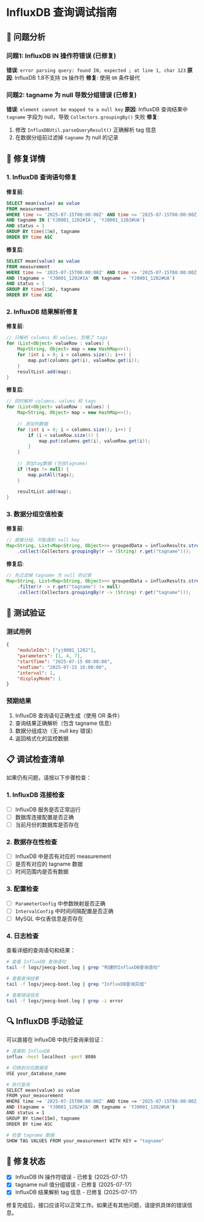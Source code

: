 # InfluxDB 查询调试指南

## 🐛 问题分析

### 问题1: InfluxDB IN 操作符错误 (已修复)
**错误**: `error parsing query: found IN, expected ; at line 1, char 123`
**原因**: InfluxDB 1.8不支持 `IN` 操作符
**修复**: 使用 `OR` 条件替代

### 问题2: tagname 为 null 导致分组错误 (已修复)
**错误**: `element cannot be mapped to a null key`
**原因**: InfluxDB 查询结果中 `tagname` 字段为 null，导致 `Collectors.groupingBy()` 失败
**修复**: 
1. 修改 `InfluxDBUtil.parseQueryResult()` 正确解析 tag 信息
2. 在数据分组前过滤掉 `tagname` 为 null 的记录

## 🔧 修复详情

### 1. InfluxDB 查询语句修复

**修复前**:
```sql
SELECT mean(value) as value 
FROM measurement 
WHERE time >= '2025-07-15T00:00:00Z' AND time <= '2025-07-15T08:00:00Z' 
AND tagname IN ('YJ0001_1202#IA', 'YJ0001_1202#UA') 
AND status = 1 
GROUP BY time(15m), tagname 
ORDER BY time ASC
```

**修复后**:
```sql
SELECT mean(value) as value 
FROM measurement 
WHERE time >= '2025-07-15T00:00:00Z' AND time <= '2025-07-15T08:00:00Z' 
AND (tagname = 'YJ0001_1202#IA' OR tagname = 'YJ0001_1202#UA') 
AND status = 1 
GROUP BY time(15m), tagname 
ORDER BY time ASC
```

### 2. InfluxDB 结果解析修复

**修复前**:
```java
// 只解析 columns 和 values，忽略了 tags
for (List<Object> valueRow : values) {
    Map<String, Object> map = new HashMap<>();
    for (int i = 0; i < columns.size(); i++) {
        map.put(columns.get(i), valueRow.get(i));
    }
    resultList.add(map);
}
```

**修复后**:
```java
// 同时解析 columns、values 和 tags
for (List<Object> valueRow : values) {
    Map<String, Object> map = new HashMap<>();
    
    // 添加列数据
    for (int i = 0; i < columns.size(); i++) {
        if (i < valueRow.size()) {
            map.put(columns.get(i), valueRow.get(i));
        }
    }
    
    // 添加tag数据 (包括tagname)
    if (tags != null) {
        map.putAll(tags);
    }
    
    resultList.add(map);
}
```

### 3. 数据分组空值检查

**修复前**:
```java
// 直接分组，可能遇到 null key
Map<String, List<Map<String, Object>>> groupedData = influxResults.stream()
    .collect(Collectors.groupingBy(r -> (String) r.get("tagname")));
```

**修复后**:
```java
// 先过滤掉 tagname 为 null 的记录
Map<String, List<Map<String, Object>>> groupedData = influxResults.stream()
    .filter(r -> r.get("tagname") != null)
    .collect(Collectors.groupingBy(r -> (String) r.get("tagname")));
```

## 🧪 测试验证

### 测试用例
```json
{
    "moduleIds": ["yj0001_1202"],
    "parameters": [1, 4, 7],
    "startTime": "2025-07-15 08:00:00",
    "endTime": "2025-07-15 16:00:00",
    "interval": 1,
    "displayMode": 1
}
```

### 预期结果
1. InfluxDB 查询语句正确生成（使用 OR 条件）
2. 查询结果正确解析（包含 tagname 信息）
3. 数据分组成功（无 null key 错误）
4. 返回格式化的监控数据

## 📋 调试检查清单

如果仍有问题，请按以下步骤检查：

### 1. InfluxDB 连接检查
- [ ] InfluxDB 服务是否正常运行
- [ ] 数据库连接配置是否正确
- [ ] 当前月份的数据库是否存在

### 2. 数据存在性检查
- [ ] InfluxDB 中是否有对应的 measurement
- [ ] 是否有对应的 tagname 数据
- [ ] 时间范围内是否有数据

### 3. 配置检查
- [ ] `ParameterConfig` 中参数映射是否正确
- [ ] `IntervalConfig` 中时间间隔配置是否正确
- [ ] MySQL 中仪表信息是否存在

### 4. 日志检查
查看详细的查询语句和结果：
```bash
# 查看 InfluxDB 查询语句
tail -f logs/jeecg-boot.log | grep "构建的InfluxDB查询语句"

# 查看查询结果
tail -f logs/jeecg-boot.log | grep "InfluxDB查询完成"

# 查看错误信息
tail -f logs/jeecg-boot.log | grep -i error
```

## 🔍 InfluxDB 手动验证

可以直接在 InfluxDB 中执行查询来验证：

```bash
# 连接到 InfluxDB
influx -host localhost -port 8086

# 切换到对应数据库
USE your_database_name

# 执行查询
SELECT mean(value) as value 
FROM your_measurement 
WHERE time >= '2025-07-15T00:00:00Z' AND time <= '2025-07-15T08:00:00Z' 
AND (tagname = 'YJ0001_1202#IA' OR tagname = 'YJ0001_1202#UA') 
AND status = 1 
GROUP BY time(15m), tagname 
ORDER BY time ASC

# 检查 tagname 数据
SHOW TAG VALUES FROM your_measurement WITH KEY = "tagname"
```

## 📝 修复状态

- [x] InfluxDB IN 操作符错误 - 已修复 (2025-07-17)
- [x] tagname null 值分组错误 - 已修复 (2025-07-17)
- [x] InfluxDB 结果解析 tag 信息 - 已修复 (2025-07-17)

修复完成后，接口应该可以正常工作。如果还有其他问题，请提供具体的错误信息。
